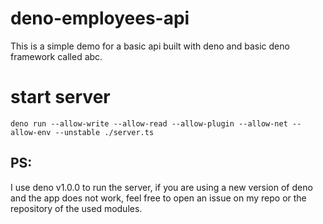 ﻿# deno-employees-api
This is a simple demo for a basic api built with deno and basic deno framework called abc.

# start server
```
deno run --allow-write --allow-read --allow-plugin --allow-net --allow-env --unstable ./server.ts

```

## PS:
I use deno v1.0.0 to run the server, if you are using a new version of deno and the app does not work, feel free to open an issue on my repo or the repository of the used modules.
